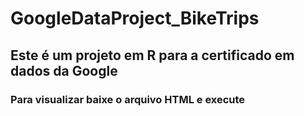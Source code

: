 # GoogleDataProject_BikeTrips
## Este é um projeto em R para a certificado em dados da Google
### Para visualizar baixe o arquivo HTML e execute

